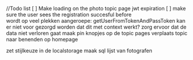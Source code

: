 //Todo list
[ ] Make loading on the photo topic page
jwt expiration
[ ] make sure the user sees the registration succesful before  
wordt op veel plekken aangeroepe: getUserFromTokenAndPassToken
kan er niet voor gezorgd worden dat dit met context werkt?
zorg ervoor dat de data niet verloren gaat
maak pin knopjes op de topic pages
verplaats topic naar benenden op homepage

zet stijlkeuze in de localstorage 
maak sql lijst van fotografen
